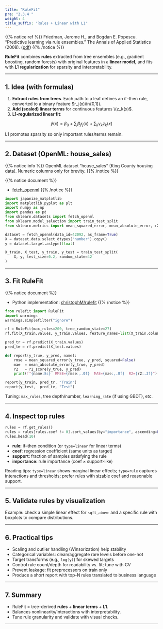 ```yaml
---
title: "RuleFit"
pre: "2.3.4 "
weight: 4
title_suffix: "Rules + Linear with L1"
---
```


{{% notice ref %}}
Friedman, Jerome H., and Bogdan E. Popescu. “Predictive learning via rule ensembles.” The Annals of Applied Statistics (2008). ([pdf](https://jerryfriedman.su.domains/ftp/RuleFit.pdf))
{{% /notice %}}

<div class="pagetop-box">
  <p><b>RuleFit</b> combines <b>rules</b> extracted from tree ensembles (e.g., gradient boosting, random forests) with original features in a <b>linear model</b>, and fits with <b>L1 regularization</b> for sparsity and interpretability.</p>
</div>

---

## 1. Idea (with formulas)

1) <b>Extract rules from trees</b>. Each path to a leaf defines an if–then rule, converted to a binary feature $r_j(x)\in\{0,1\}).  
2) <b>Add (scaled) linear terms</b> for continuous features \\(z_k(x)$.  
3) <b>L1-regularized linear fit</b>:

$$
\hat y(x) = \beta_0 + \sum_j \beta_j r_j(x) + \sum_k \gamma_k z_k(x)
$$

L1 promotes sparsity so only important rules/terms remain.

---

## 2. Dataset (OpenML: house_sales)

{{% notice info %}}
OpenML dataset “house_sales” (King County housing data). Numeric columns only for brevity.
{{% /notice %}}

{{% notice document %}}
- [fetch_openml](https://scikit-learn.org/stable/modules/generated/sklearn.datasets.fetch_openml.html)
{{% /notice %}}

```python
import japanize_matplotlib
import matplotlib.pyplot as plt
import numpy as np
import pandas as pd
from sklearn.datasets import fetch_openml
from sklearn.model_selection import train_test_split
from sklearn.metrics import mean_squared_error, mean_absolute_error, r2_score

dataset = fetch_openml(data_id=42092, as_frame=True)
X = dataset.data.select_dtypes("number").copy()
y = dataset.target.astype(float)

X_train, X_test, y_train, y_test = train_test_split(
    X, y, test_size=0.2, random_state=42
)
```

---

## 3. Fit RuleFit

{{% notice document %}}
- Python implementation: <a href="https://github.com/christophM/rulefit" target="_blank" rel="noopener">christophM/rulefit</a>
{{% /notice %}}

```python
from rulefit import RuleFit
import warnings
warnings.simplefilter("ignore")

rf = RuleFit(max_rules=200, tree_random_state=27)
rf.fit(X_train.values, y_train.values, feature_names=list(X_train.columns))

pred_tr = rf.predict(X_train.values)
pred_te = rf.predict(X_test.values)

def report(y_true, y_pred, name):
    rmse = mean_squared_error(y_true, y_pred, squared=False)
    mae  = mean_absolute_error(y_true, y_pred)
    r2   = r2_score(y_true, y_pred)
    print(f"{name:8s}  RMSE={rmse:,.0f}  MAE={mae:,.0f}  R2={r2:.3f}")

report(y_train, pred_tr, "Train")
report(y_test,  pred_te, "Test")
```

Tuning: `max_rules`, tree depth/number, `learning_rate` (if using GBDT), etc.

---

## 4. Inspect top rules

```python
rules = rf.get_rules()
rules = rules[rules.coef != 0].sort_values(by="importance", ascending=False)
rules.head(10)
```

- <b>rule</b>: if–then condition (or `type=linear` for linear terms)  
- <b>coef</b>: regression coefficient (same units as target)  
- <b>support</b>: fraction of samples satisfying the rule  
- <b>importance</b>: rule importance (coef × support-like)

Reading tips: `type=linear` shows marginal linear effects; `type=rule` captures interactions and thresholds; prefer rules with sizable coef and reasonable support.

---

## 5. Validate rules by visualization

Example: check a simple linear effect for `sqft_above` and a specific rule with boxplots to compare distributions.

---

## 6. Practical tips

- Scaling and outlier handling (Winsorization) help stability  
- Categorical variables: clean/aggregate rare levels before one-hot  
- Target transforms (e.g., `log(y)`) for skewed targets  
- Control rule count/depth for readability vs. fit; tune with CV  
- Prevent leakage: fit preprocessors on train only  
- Produce a short report with top-N rules translated to business language

---

## 7. Summary

- RuleFit = tree-derived <b>rules</b> + <b>linear terms</b> + <b>L1</b>.  
- Balances nonlinearity/interactions with interpretability.  
- Tune rule granularity and validate with visual checks.

---

